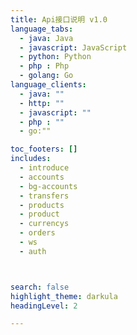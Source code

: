 ```yaml
---
title: Api接口说明 v1.0
language_tabs:
  - java: Java
  - javascript: JavaScript
  - python: Python
  - php : Php
  - golang: Go
language_clients:
  - java: ""
  - http: ""
  - javascript: ""
  - php : ""
  - go:""

toc_footers: []
includes:
  - introduce
  - accounts
  - bg-accounts
  - transfers
  - products
  - product
  - currencys
  - orders
  - ws
  - auth



search: false
highlight_theme: darkula
headingLevel: 2

---
```


